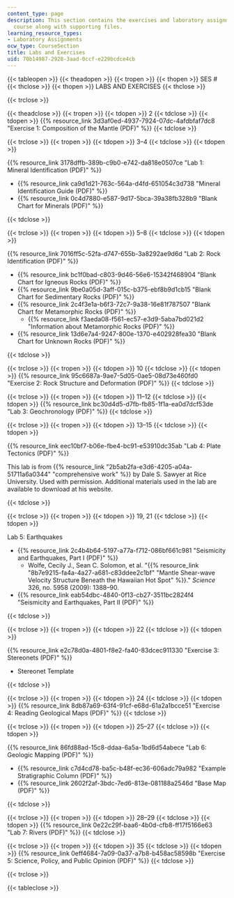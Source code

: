 ```yaml
---
content_type: page
description: This section contains the exercises and laboratory assignments for the
  course along with supporting files.
learning_resource_types:
- Laboratory Assignments
ocw_type: CourseSection
title: Labs and Exercises
uid: 70b14987-2928-3aad-0ccf-e229bcdce4cb
---
```


{{< tableopen >}}
{{< theadopen >}}
{{< tropen >}}
{{< thopen >}}
SES #
{{< thclose >}}
{{< thopen >}}
LABS AND EXERCISES
{{< thclose >}}

{{< trclose >}}

{{< theadclose >}}
{{< tropen >}}
{{< tdopen >}}
2
{{< tdclose >}}
{{< tdopen >}}
{{% resource_link 3d3af0ed-4937-7924-07dc-4afdbfaf7dc8 "Exercise 1: Composition of the Mantle (PDF)" %}}
{{< tdclose >}}

{{< trclose >}}
{{< tropen >}}
{{< tdopen >}}
3–4
{{< tdclose >}}
{{< tdopen >}}


{{% resource_link 3178dffb-389b-c9b0-e742-da818e0507ce "Lab 1: Mineral Identification (PDF)" %}}

*   {{% resource_link ca9d1d21-763c-564a-d4fd-651054c3d738 "Mineral Identification Guide (PDF)" %}}
*   {{% resource_link 0c4d7880-e587-9d17-5bca-39a38fb328b9 "Blank Chart for Minerals (PDF)" %}}


{{< tdclose >}}

{{< trclose >}}
{{< tropen >}}
{{< tdopen >}}
5–8
{{< tdclose >}}
{{< tdopen >}}


{{% resource_link 7016ff5c-52fa-d747-655b-3a8292ae9d6d "Lab 2: Rock Identification (PDF)" %}}

*   {{% resource_link bc1f0bad-c803-9d46-56e6-15342f468904 "Blank Chart for Igneous Rocks (PDF)" %}}
*   {{% resource_link 9be0a05d-3aff-015c-b375-ebf8b9d1cb15 "Blank Chart for Sedimentary Rocks (PDF)" %}}
*   {{% resource_link 2c4f3e1a-b6f3-72c7-9a38-16e81f787507 "Blank Chart for Metamorphic Rocks (PDF)" %}}
    *   {{% resource_link f3aeda08-f561-ec57-e3d9-5aba7bd021d2 "Information about Metamorphic Rocks (PDF)" %}}
*   {{% resource_link 13d6e7a4-9247-800e-1370-e402928fea30 "Blank Chart for Unknown Rocks (PDF)" %}}


{{< tdclose >}}

{{< trclose >}}
{{< tropen >}}
{{< tdopen >}}
10
{{< tdclose >}}
{{< tdopen >}}
{{% resource_link 95c6687a-9ae7-5d05-0ae5-08d73e460fd0 "Exercise 2: Rock Structure and Deformation (PDF)" %}}
{{< tdclose >}}

{{< trclose >}}
{{< tropen >}}
{{< tdopen >}}
11–12
{{< tdclose >}}
{{< tdopen >}}
{{% resource_link bc30d4d5-d7fb-fb85-1f1a-ea0d7dcf53de "Lab 3: Geochronology (PDF)" %}}
{{< tdclose >}}

{{< trclose >}}
{{< tropen >}}
{{< tdopen >}}
13–15
{{< tdclose >}}
{{< tdopen >}}


{{% resource_link eec10bf7-b06e-fbe4-bc91-e53910dc35ab "Lab 4: Plate Tectonics (PDF)" %}}

This lab is from {{% resource_link "2b5ab2fa-e3d6-4205-a04a-51711a6a0344" "comprehensive work" %}} by Dale S. Sawyer at Rice University. Used with permission. Additional materials used in the lab are available to download at his website.


{{< tdclose >}}

{{< trclose >}}
{{< tropen >}}
{{< tdopen >}}
19, 21
{{< tdclose >}}
{{< tdopen >}}


Lab 5: Earthquakes

*   {{% resource_link 2c4b4b64-5197-a77a-f712-086bf661c981 "Seismicity and Earthquakes, Part I (PDF)" %}}
    *   Wolfe, Cecily J., Sean C. Solomon, et al. "{{% resource_link "8b7e9215-fa4a-4a27-a681-c83ddee2c1bf" "Mantle Shear-wave Velocity Structure Beneath the Hawaiian Hot Spot" %}}." _Science_ 326, no. 5958 (2009): 1388–90.
*   {{% resource_link eab54dbc-4840-0f13-cb27-3511bc2824f4 "Seismicity and Earthquakes, Part II (PDF)" %}}


{{< tdclose >}}

{{< trclose >}}
{{< tropen >}}
{{< tdopen >}}
22
{{< tdclose >}}
{{< tdopen >}}


{{% resource_link e2c78d0a-4801-f8e2-fa40-83dcec911330 "Exercise 3: Stereonets (PDF)" %}}

*   Stereonet Template


{{< tdclose >}}

{{< trclose >}}
{{< tropen >}}
{{< tdopen >}}
24
{{< tdclose >}}
{{< tdopen >}}
{{% resource_link 8db87a69-63f4-91cf-e68d-61a2a1bcce51 "Exercise 4: Reading Geological Maps (PDF)" %}}
{{< tdclose >}}

{{< trclose >}}
{{< tropen >}}
{{< tdopen >}}
25–27
{{< tdclose >}}
{{< tdopen >}}


{{% resource_link 86fd88ad-15c8-ddaa-6a5a-1bd6d54abece "Lab 6: Geologic Mapping (PDF)" %}}

*   {{% resource_link c7d4cd78-ba5c-b48f-ec36-606adc79a982 "Example Stratigraphic Column (PDF)" %}}
*   {{% resource_link 2602f2af-3bdc-7ed6-813e-081188a2546d "Base Map (PDF)" %}}


{{< tdclose >}}

{{< trclose >}}
{{< tropen >}}
{{< tdopen >}}
28–29
{{< tdclose >}}
{{< tdopen >}}
{{% resource_link 0e22c29f-baa6-4b0d-cfb8-ff17f5166e63 "Lab 7: Rivers (PDF)" %}}
{{< tdclose >}}

{{< trclose >}}
{{< tropen >}}
{{< tdopen >}}
35
{{< tdclose >}}
{{< tdopen >}}
{{% resource_link 0eff4684-7a09-0a37-a7b8-b458ac58598b "Exercise 5: Science, Policy, and Public Opinion (PDF)" %}}
{{< tdclose >}}

{{< trclose >}}

{{< tableclose >}}